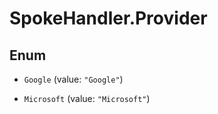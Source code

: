 # SpokeHandler.Provider

## Enum


* `Google` (value: `"Google"`)

* `Microsoft` (value: `"Microsoft"`)


